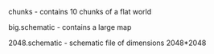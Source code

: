 chunks - contains 10 chunks of a flat world

big.schematic - contains a large map

2048.schematic - schematic file of dimensions 2048*2048
